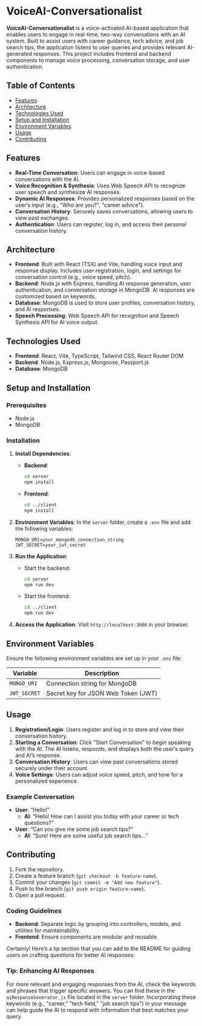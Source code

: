 # VoiceAI-Conversationalist

**VoiceAI-Conversationalist** is a voice-activated AI-based application that enables users to engage in real-time, two-way conversations with an AI system. Built to assist users with career guidance, tech advice, and job search tips, the application listens to user queries and provides relevant AI-generated responses. This project includes frontend and backend components to manage voice processing, conversation storage, and user authentication.

## Table of Contents
- [Features](#features)
- [Architecture](#architecture)
- [Technologies Used](#technologies-used)
- [Setup and Installation](#setup-and-installation)
- [Environment Variables](#environment-variables)
- [Usage](#usage)
- [Contributing](#contributing)

## Features
- **Real-Time Conversation**: Users can engage in voice-based conversations with the AI.
- **Voice Recognition & Synthesis**: Uses Web Speech API to recognize user speech and synthesize AI responses.
- **Dynamic AI Responses**: Provides personalized responses based on the user’s input (e.g., "Who are you?", "career advice").
- **Conversation History**: Securely saves conversations, allowing users to view past exchanges.
- **Authentication**: Users can register, log in, and access their personal conversation history.

## Architecture
- **Frontend**: Built with React (TSX) and Vite, handling voice input and response display. Includes user registration, login, and settings for conversation control (e.g., voice speed, pitch).
- **Backend**: Node.js with Express, handling AI response generation, user authentication, and conversation storage in MongoDB. AI responses are customized based on keywords.
- **Database**: MongoDB is used to store user profiles, conversation history, and AI responses.
- **Speech Processing**: Web Speech API for recognition and Speech Synthesis API for AI voice output.

## Technologies Used
- **Frontend**: React, Vite, TypeScript, Tailwind CSS, React Router DOM
- **Backend**: Node.js, Express.js, Mongoose, Passport.js
- **Database**: MongoDB

## Setup and Installation

### Prerequisites
- Node.js
- MongoDB


### Installation


1. **Install Dependencies**:
   - **Backend**:
     ```bash
     cd server
     npm install
     ```
   - **Frontend**:
     ```bash
     cd ../client
     npm install
     ```

2. **Environment Variables**:
   In the `server` folder, create a `.env` file and add the following variables:

   ```plaintext
   MONGO_URI=your_mongodb_connection_string
   JWT_SECRET=your_jwt_secret
   ```

3. **Run the Application**:
   - Start the backend:
     ```bash
     cd server
     npm run dev
     ```
   - Start the frontend:
     ```bash
     cd ../client
     npm run dev
     ```

4. **Access the Application**:
   Visit `http://localhost:3000` in your browser.

## Environment Variables
Ensure the following environment variables are set up in your `.env` file:

| Variable                | Description                                |
|-------------------------|--------------------------------------------|
| `MONGO_URI`             | Connection string for MongoDB              |
| `JWT_SECRET`            | Secret key for JSON Web Token (JWT)        |

## Usage
1. **Registration/Login**: Users register and log in to store and view their conversation history.
2. **Starting a Conversation**: Click "Start Conversation" to begin speaking with the AI. The AI listens, responds, and displays both the user’s query and AI’s response.
3. **Conversation History**: Users can view past conversations stored securely under their account.
4. **Voice Settings**: Users can adjust voice speed, pitch, and tone for a personalized experience.

### Example Conversation
- **User**: “Hello!”
  - **AI**: “Hello! How can I assist you today with your career or tech questions?”
- **User**: “Can you give me some job search tips?”
  - **AI**: “Sure! Here are some useful job search tips...”

## Contributing
1. Fork the repository.
2. Create a feature branch (`git checkout -b feature-name`).
3. Commit your changes (`git commit -m "Add new feature"`).
4. Push to the branch (`git push origin feature-name`).
5. Open a pull request.

### Coding Guidelines
- **Backend**: Separate logic by grouping into controllers, models, and utilities for maintainability.
- **Frontend**: Ensure components are modular and reusable.

Certainly! Here’s a tip section that you can add to the README for guiding users on crafting questions for better AI responses:



### Tip: Enhancing AI Responses
For more relevant and engaging responses from the AI, check the keywords and phrases that trigger specific answers. You can find these in the `aiResponseGenerator.js` file located in the `server` folder. Incorporating these keywords (e.g., "career," "tech field," "job search tips") in your message can help guide the AI to respond with information that best matches your query.
